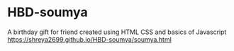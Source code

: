 # HBD-soumya
 A birthday gift for friend created using HTML CSS and basics of Javascript
https://shreya2699.github.io/HBD-soumya/soumya.html
